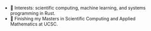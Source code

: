 - 👀 Interests:  scientific computing, machine learning, and systems programming in Rust.
- 🌱 Finishing my Masters in Scientific Computing and Applied Mathematics at UCSC. 


<!---
MarioDanielPanuco/MarioDanielPanuco is a ✨ special ✨ repository because its `README.md` (this file) appears on your GitHub profile.
You can click the Preview link to take a look at your changes.
--->
